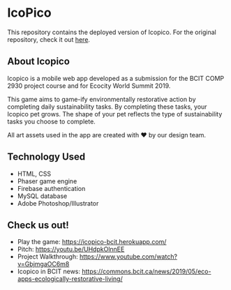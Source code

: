 # IcoPico
This repository contains the deployed version of Icopico. For the original repository, check it out [here](https://github.com/Jen-Hobbs/IcoPico).

## About Icopico
Icopico is a mobile web app developed as a submission for the BCIT COMP 2930 project course and for Ecocity World Summit 2019. 

This game aims to game-ify environmentally restorative action by completing daily sustainability tasks. 
By completing these tasks, your Icopico pet grows. The shape of your pet reflects the type of sustainability tasks you choose to complete. 

All art assets used in the app are created with :heart: by our design team.

## Technology Used
- HTML, CSS
- Phaser game engine
- Firebase authentication
- MySQL database
- Adobe Photoshop/Illustrator

## Check us out!
- Play the game: https://icopico-bcit.herokuapp.com/
- Pitch: https://youtu.be/UHdpkOlnnEE
- Project Walkthrough: https://www.youtube.com/watch?v=GbjmgaOC6m8
- Icopico in BCIT news: https://commons.bcit.ca/news/2019/05/eco-apps-ecologically-restorative-living/
